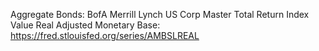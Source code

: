 Aggregate Bonds: BofA Merrill Lynch US Corp Master Total Return Index Value
Real Adjusted Monetary Base: https://fred.stlouisfed.org/series/AMBSLREAL
